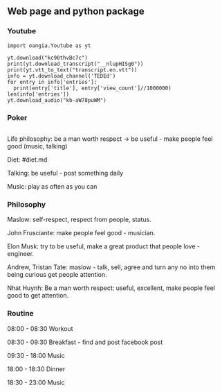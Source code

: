 ## Web page and python package
### Youtube
```
import oangia.Youtube as yt

yt.download("kc90thvBc7c")
print(yt.download_transcript("__nlupHISg0"))
print(yt.vtt_to_text("transcript.en.vtt"))
info = yt.download_channel('TEDEd')
for entry in info['entries']:
  print(entry['title'], entry['view_count']//1000000)
len(info['entries'])
yt.download_audio("kb-aW78puWM")
```
### Poker
```

```

Life philosophy: be a man worth respect -> be useful - make people feel good (music, talking)

Diet: #diet.md

Talking: be useful - post something daily

Music: play as often as you can

### Philosophy
Maslow: self-respect, respect from people, status.

John Frusciante: make people feel good - musician.

Elon Musk: try to be useful, make a great product that people love - engineer.

Andrew, Tristan Tate: maslow - talk, sell, agree and turn any no into them being curious get people attention.

Nhat Huynh: Be a man worth respect: useful, excellent, make people feel good to get attention.

### Routine
08:00 - 08:30 Workout

08:30 - 09:30 Breakfast - find and post facebook post

09:30 - 18:00 Music

18:00 - 18:30 Dinner

18:30 - 23:00 Music
